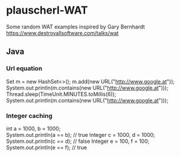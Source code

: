 # plauscherl-WAT
Some random WAT examples inspired by Gary Bernhardt
https://www.destroyallsoftware.com/talks/wat

## Java

### Url equation
Set<URL> m = new HashSet<>();
m.add(new URL("http://www.google.at"));
System.out.println(m.contains(new URL("http://www.google.at")));
Thread.sleep(TimeUnit.MINUTES.toMillis(6));
System.out.println(m.contains(new URL("http://www.google.at")));

### Integer caching
int a = 1000, b = 1000;  
System.out.println(a == b); // true
Integer c = 1000, d = 1000;  
System.out.println(c == d); // false
Integer e = 100, f = 100;  
System.out.println(e == f); // true
